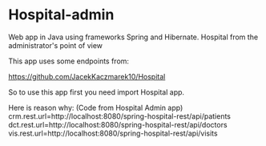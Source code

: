 # Hospital-admin
Web app in Java using frameworks Spring and Hibernate. Hospital from the administrator's point of view

This app uses some endpoints from:

https://github.com/JacekKaczmarek10/Hospital

So to use this app first you need import Hospital app.

Here is reason why:
(Code from Hospital Admin app)
crm.rest.url=http://localhost:8080/spring-hospital-rest/api/patients
dct.rest.url=http://localhost:8080/spring-hospital-rest/api/doctors
vis.rest.url=http://localhost:8080/spring-hospital-rest/api/visits
